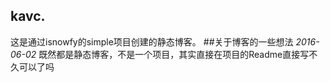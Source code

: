 ## kavc.
这是通过isnowfy的simple项目创建的静态博客。
##关于博客的一些想法 
*2016-06-02*
既然都是静态博客，不是一个项目，其实直接在项目的Readme直接写不久可以了吗
